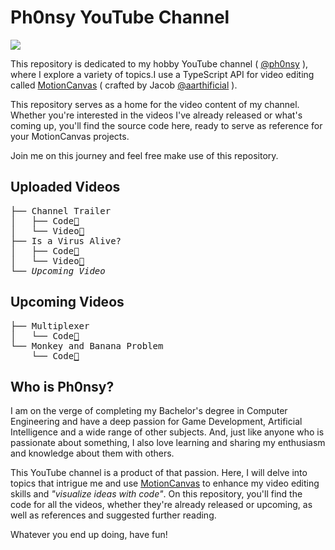 # Ph0nsy YouTube Channel

<a href="https://www.youtube.com/@ph0nsy" style="text-decoration: none; color: white;">
      <image src="https://github.com/ph0nsy/Ph0nsyTalksYT/blob/main/assets/GitHub_YT_Banner.png?raw=true"/>
</a>

<br>

This repository is dedicated to my hobby YouTube channel ( [@ph0nsy](https://www.youtube.com/@ph0nsy) ), where I explore a variety of topics.I use a TypeScript API for video editing called [MotionCanvas](https://motioncanvas.io) ( crafted by Jacob [@aarthificial](https://github.com/aarthificial) ). 

This repository serves as a home for the video content of my channel. Whether you're interested in the videos I've already released or what's coming up, you'll find the source code here, ready to serve as reference for your MotionCanvas projects. 

Join me on this journey and feel free make use of this repository.


## Uploaded Videos
<pre>
├── Channel Trailer
│   ├── Code<a href="https://github.com/ph0nsy/Ph0nsyTalksYT/tree/main/src/scenes/channel_trailer">🔗</a>
│   └── Video<a href="https://www.youtube.com/@ph0nsy">🔗</a>
├── Is a Virus Alive?
│   ├── Code<a href="https://github.com/ph0nsy/Ph0nsyTalksYT/tree/main/src/scenes/virus_short">🔗</a>
│   └── Video<a href="https://www.youtube.com/@ph0nsy">🔗</a>
└── <i>Upcoming Video</i>
</pre>

## Upcoming Videos
<pre>
├── Multiplexer
│   └── Code<a href="https://github.com/ph0nsy/Ph0nsyTalksYT/tree/main/src/scenes/multiplexer_short">🔗</a>
└── Monkey and Banana Problem
    └── Code<a href="https://github.com/ph0nsy/Ph0nsyTalksYT/tree/main/src/scenes/monkey_and_banana">🔗</a>
</pre>


## Who is Ph0nsy?

I am on the verge of completing my Bachelor's degree in Computer Engineering and have a deep passion for Game Development, Artificial Intelligence and a wide range of other subjects. And, just like anyone who is passionate about something, I also love learning and sharing my enthusiasm and knowledge about them with others.

This YouTube channel is a product of that passion. Here, I will delve into topics that intrigue me and use [MotionCanvas](https://motioncanvas.io) to enhance my video editing skills and _"visualize ideas with code"_. On this repository, you'll find the code for all the videos, whether they're already released or upcoming, as well as references and suggested further reading.

Whatever you end up doing, have fun!
